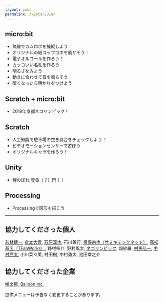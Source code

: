```yaml
---
layout: post
permalink: /kyoto/2019/
---
```

## micro:bit
- 無線でカムロボを操縦しよう！
- オリジナルの紙コップロボを動かそう！
- 電子オルゴールを作ろう！
- カッコいい名札を作ろう
- 明るさをみよう
- 動きに合わせて音を鳴らそう
- 暗くなったら明かりをつけよう

## Scratch + micro:bit
- 2019年京都ネコリンピック！

## Scratch
- 人工知能で駐車場の空き具合をチェックしよう！
- ビデオモーションセンサーで遊ぼう
- オリジナルキャラを作ろう！

## Unity
- 鯉のぼれ 登竜（？）門！！

## Processing
- Processingで図形を描こう

---

## 協力してくださった個人
[若林健一](https://crssrds.jp/), [倉本大資](https://twitter.com/qramo), [石原淳也](https://blog.champierre.com/), 石川善行, [泉保宗也（サヌキテックネット）](https://sanuki-tech.net/micro-bit/), [高松基広（TFabWorks）](https://tfabworks.com/), 野村伸介, 野村風太, [ネコリンピック](http://make-lab.sakura.ne.jp/nekolympic.html), 畑紗羅, [村馬弘一](https://koichi0702.github.io/), [中村亮太](https://pen.moe.hm/profile/), 小川菜々美, 村田樹, 中村勇太, 池田幸之介

## 協力してくださった企業
[咲楽屋](https://www.sacraya.net/), [Balloon Inc.](https://lloon.jp/)

提供メニューは予告なく変更することがあります。